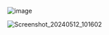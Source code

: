 ![image](https://github.com/Luke317934/UI.Checkpoint.4/assets/92435326/4716e9b4-9285-47f8-91c4-6c9e9f8b3840)

![Screenshot_20240512_101602](https://github.com/PFSK/UI.Checkpoint.3-Navigation/assets/148049224/57c948c2-57a9-4b90-8e6f-45260d8ec6e9)

